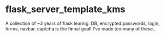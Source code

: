 # flask_server_template_kms
A collection of ~3 years of flask learing. DB, encrypted passwords, login, forms, navbar, captcha is the finnal goal!
I've made too many of these...